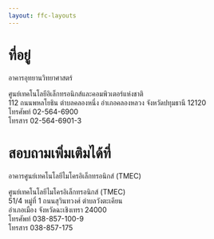 ```yaml
---
layout: ffc-layouts
---
```

# ที่อยู่
อาคารอุทยานวิทยาศาสตร์

ศูนย์เทคโนโลยีอิเล็กทรอนิกส์และคอมพิวเตอร์แห่งชาติ  
112 ถนนพหลโยธิน ตำบลคลองหนึ่ง อำเภอคลองหลวง จังหวัดปทุมธานี 12120  
โทรศัพท์ 02-564-6900  
โทรสาร 02-564-6901-3

# สอบถามเพิ่มเติมได้ที่

อาคารศูนย์เทคโนโลยีไมโครอิเล็กทรอนิกส์ (TMEC)

ศูนย์เทคโนโลยีไมโครอิเล็กทรอนิกส์ (TMEC)  
51/4 หมู่ที่ 1 ถนนสุวินทวงศ์ ตำบลวังตะเคียน  
อำเภอเมือง จังหวัดฉะเชิงเทรา 24000  
โทรศัพท์ 038-857-100-9  
โทรสาร 038-857-175
